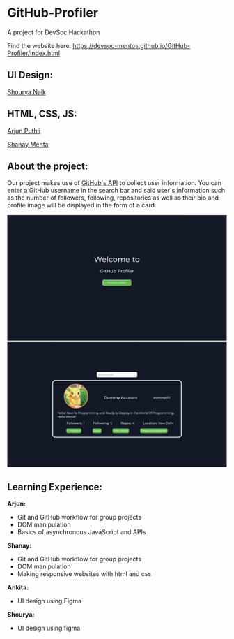 # GitHub-Profiler
A project for DevSoc Hackathon 

Find the website here: https://devsoc-mentos.github.io/GitHub-Profiler/index.html

## UI Design:

[Shourya Naik](https://github.com/Sjnaik02)

## HTML, CSS, JS:

[Arjun Puthli](https://github.com/akagam1)

[Shanay Mehta](https://github.com/Shanay-Mehta)

## About the project:

Our project makes use of [GitHub's API](https://docs.github.com/en/rest) to collect user information. You can enter a GitHub username in the search bar and said user's information such as the number of followers, following, repositories as well as their bio and profile image will be displayed in the form of a card. 

![Welcome Page](img/welcome.png)
![Profile Display Page](img/dummy.png)

## Learning Experience:


<strong>Arjun:</strong>
<ul>
<li>Git and GitHub workflow for group projects</li>
<li>DOM manipulation</li>
<li>Basics of asynchronous JavaScript and APIs</li>
</ul>

<strong>Shanay:</strong>
<ul>
<li>Git and GitHub workflow for group projects</li>
<li>DOM manipulation</li>
<li>Making responsive websites with html and css</li>
</ul>

<strong>Ankita:</strong>
<ul>
<li>UI design using Figma</li>
</ul>

<strong>Shourya:</strong>
<ul>
<li>UI design using figma</li>
</ul>

